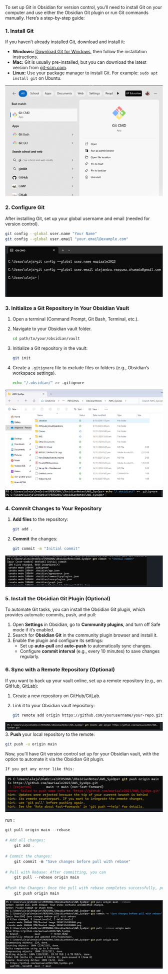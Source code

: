 To set up Git in Obsidian for version control, you’ll need to install Git on your computer and use either the Obsidian Git plugin or run Git commands manually. Here’s a step-by-step guide:

### 1. Install Git
If you haven’t already installed Git, download and install it:

- **Windows:** [Download Git for Windows](https://gitforwindows.org/), then follow the installation instructions.
- **Mac:** Git is usually pre-installed, but you can download the latest version from [git-scm.com](https://git-scm.com/).
- **Linux:** Use your package manager to install Git. For example: `sudo apt install git` on Ubuntu.

![](IMG/Set%20up%20Git/Pasted%20image%2020250224185033.png)
### 2. Configure Git
After installing Git, set up your global username and email (needed for version control).

```bash
git config --global user.name "Your Name"
git config --global user.email "your.email@example.com"
```
![](IMG/Set%20up%20Git/Pasted%20image%2020250224185104.png)
### 3. Initialize a Git Repository in Your Obsidian Vault
1. Open a terminal (Command Prompt, Git Bash, Terminal, etc.).
2. Navigate to your Obsidian vault folder.

   ```bash
   cd path/to/your/obsidian/vault
   ```



3. Initialize a Git repository in the vault:

   ```bash
   git init
   ```

4. Create a `.gitignore` file to exclude files or folders (e.g., Obsidian’s workspace settings).

   ```bash
   echo "/.obsidian/" >> .gitignore
   ```

![](IMG/Set%20up%20Git/Pasted%20image%2020250224190405.png)

![](IMG/Set%20up%20Git/Pasted%20image%2020250224190527.png)

### 4. Commit Changes to Your Repository
1. **Add files** to the repository:

   ```bash
   git add .
   ```

2. **Commit** the changes:

   ```bash
   git commit -m "Initial commit"
   ```

![](IMG/Set%20up%20Git/Pasted%20image%2020250224190507.png)

### 5. Install the Obsidian Git Plugin (Optional)
To automate Git tasks, you can install the Obsidian Git plugin, which provides automatic commits, push, and pull:

1. Open **Settings** in Obsidian, go to **Community plugins**, and turn off Safe mode if it’s enabled.
2. Search for **Obsidian Git** in the community plugin browser and install it.
3. Enable the plugin and configure its settings:
   - Set up **auto-pull** and **auto-push** to automatically sync changes.
   - Configure **commit interval** (e.g., every 10 minutes) to save changes regularly.

### 6. Sync with a Remote Repository (Optional)
If you want to back up your vault online, set up a remote repository (e.g., on GitHub, GitLab):

1. Create a new repository on GitHub/GitLab.
2. Link it to your Obsidian vault repository:

   ```bash
   git remote add origin https://github.com/yourusername/your-repo.git
   ```

![](IMG/Set%20up%20Git/Pasted%20image%2020250224190611.png)
3. **Push** your local repository to the remote:

   ```bash
   git push -u origin main
   ```

Now, you’ll have Git version control set up for your Obsidian vault, with the option to automate it via the Obsidian Git plugin.



```r
If you get any error like this:
```
![](IMG/Set%20up%20Git/Pasted%20image%2020250224190627.png)

run :

```powershell
git pull origin main --rebase

# Add all changes:
	git add .

# Commit the changes:
	git commit -m "Save changes before pull with rebase"

# Pull with Rebase: After committing, you can
	git pull --rebase origin main

#Push the Changes: Once the pull with rebase completes successfully, push your changes:
	git push origin main
```

![](IMG/Set%20up%20Git/Pasted%20image%2020250224190640.png)

